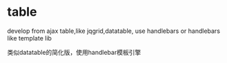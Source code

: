 # table
develop from ajax table,like jqgrid,datatable, use handlebars or handlebars like template lib

类似datatable的简化版，使用handlebar模板引擎
